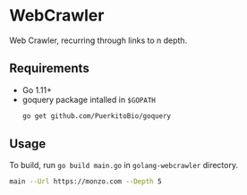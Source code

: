 # WebCrawler

Web Crawler, recurring through links to n depth.


## Requirements

- Go 1.11+
- goquery package intalled in `$GOPATH`
    ```bash
    go get github.com/PuerkitoBio/goquery
    ```

## Usage

To build, run `go build main.go` in `golang-webcrawler` directory.

```bash
main --Url https://monzo.com --Depth 5
```
 
